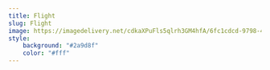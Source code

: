 ```yaml
---
title: Flight
slug: Flight
image: https://imagedelivery.net/cdkaXPuFls5qlrh3GM4hfA/6fc1cdcd-9798-46b6-ca3d-c804b881d600/public
style:
    background: "#2a9d8f"
    color: "#fff"
---
```

